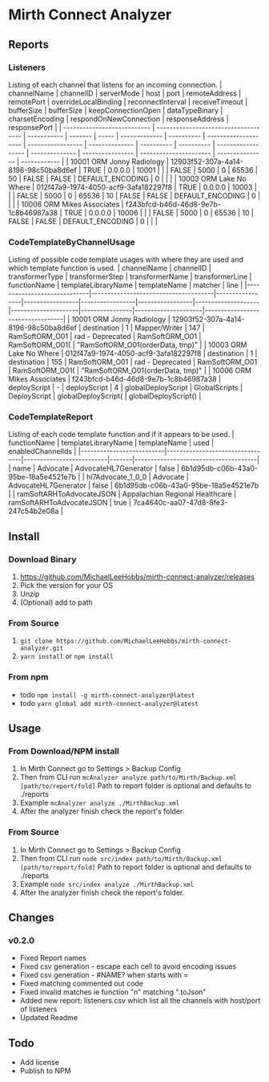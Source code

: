 # Mirth Connect Analyzer
## Reports
### Listeners
Listing of each channel that listens for an incoming connection.
| channelName                 | channelID                            | serverMode  | host    | port  | remoteAddress | remotePort | overrideLocalBinding | reconnectInterval | receiveTimeout | bufferSize | bufferSize | keepConnectionOpen | dataTypeBinary | charsetEncoding  | respondOnNewConnection | responseAddress | responsePort |
| --------------------------- | ------------------------------------ | ----------- | ------- | ----- | ------------- | ---------- | -------------------- | ----------------- | -------------- | ---------- | ---------- | ------------------ | -------------- | ---------------- | ---------------------- | --------------- | ------------ |
| 10001 ORM Jonny Radiology   | 12903f52-307a-4a14-8196-98c50ba8d6ef | TRUE        | 0.0.0.0 | 10001 |               |            | FALSE                | 5000              | 0              | 65536      | 50         | FALSE              | FALSE          | DEFAULT_ENCODING | 0                      |                 |              |
| 10003 ORM Lake No Where     | 012f47a9-1974-4050-acf9-3afa182297f8 | TRUE        | 0.0.0.0 | 10003 |               |            | FALSE                | 5000              | 0              | 65536      | 10         | FALSE              | FALSE          | DEFAULT_ENCODING | 0                      |                 |              |
| 10006 ORM Mikes Associates  | f243bfcd-b46d-46d8-9e7b-1c8b46987a38 | TRUE        | 0.0.0.0 | 10006 |               |            | FALSE                | 5000              | 0              | 65536      | 10         | FALSE              | FALSE          | DEFAULT_ENCODING | 0                      |                 |              |

### CodeTemplateByChannelUsage
Listing of possible code template usages with where they are used and which template function is used.
| channelName                 | channelID                            | transformerType | transformerStep | transformerName | transformerLine | functionName       | templateLibraryName | templateName   | matcher             | line                             |
|-----------------------------|--------------------------------------|-----------------|-----------------|-----------------|-----------------|--------------------|---------------------|----------------|---------------------|----------------------------------|
| 10001 ORM Jonny Radiology   | 12903f52-307a-4a14-8196-98c50ba8d6ef | destination     | 1               | Mapper/Writer   | 147             | RamSoftORM_O01     | rad  - Deprecated   | RamSoftORM_O01 | RamSoftORM_O01(     | "RamSoftORM_O01(orderData, tmp)" |
| 10003 ORM Lake No Where     | 012f47a9-1974-4050-acf9-3afa182297f8 | destination     | 1               | destination     | 155             | RamSoftORM_O01     | rad  - Deprecated   | RamSoftORM_O01 | RamSoftORM_O01(     | "RamSoftORM_O01(orderData, tmp)" |
| 10006 ORM Mikes Associates  | f243bfcd-b46d-46d8-9e7b-1c8b46987a38 | deployScript    | -               | deployScript    | 4               | globalDeployScript | GlobalScripts       | DeployScript   | globalDeployScript( | globalDeployScript()             |

### CodeTemplateReport
Listing of each code template function and if it appears to be used.
| functionName             | templateLibraryName             | templateName             | used  | enabledChannelIds                    |
|--------------------------|---------------------------------|--------------------------|-------|--------------------------------------|
| name                     | Advocate                        | AdvocateHL7Generator     | false | 6b1d95db-c06b-43a0-95be-18a5e4521e7b |
| hl7Advocate_1_0_0        | Advocate                        | AdvocateHL7Generator     | false | 6b1d95db-c06b-43a0-95be-18a5e4521e7b |
| ramSoftARHToAdvocateJSON | Appalachian Regional Healthcare | ramSoftARHToAdvocateJSON | true  | 7ca4640c-aa07-47d8-8fe3-247c54b2e08a |

## Install
### Download Binary 
1. https://github.com/MichaelLeeHobbs/mirth-connect-analyzer/releases
2. Pick the version for your OS
3. Unzip
4. (Optional) add to path

### From Source
1. `git clone https://github.com/MichaelLeeHobbs/mirth-connect-analyzer.git`
2. `yarn install` or `npm install`

### From npm
* todo `npm install -g mirth-connect-analyzer@latest`
* todo `yarn global add mirth-connect-analyzer@latest`

## Usage
### From Download/NPM install
1. In Mirth Connect go to Settings > Backup Config
2. Then from CLI run `mcAnalyzer analyze path/to/Mirth/Backup.xml [path/to/report/fold]` Path to report folder is optional and defaults to ./reports
3. Example `mcAnalyzer analyze ./MirthBackup.xml`
4. After the analyzer finish check the report's folder.

### From Source
1. In Mirth Connect go to Settings > Backup Config
2. Then from CLI run `node src/index path/to/Mirth/Backup.xml [path/to/report/fold]` Path to report folder is optional and defaults to ./reports
3. Example `node src/index analyze ./MirthBackup.xml`
4. After the analyzer finish check the report's folder.

## Changes
### v0.2.0
* Fixed Report names
* Fixed csv generation - escape each cell to avoid encoding issues
* Fixed csv generation - #NAME? when starts with =
* Fixed matching commented out code
* Fixed invalid matches ie function "n" matching ".toJson"
* Added new report: listeners.csv which list all the channels with host/port of listeners
* Updated Readme

## Todo
* Add license
* Publish to NPM

